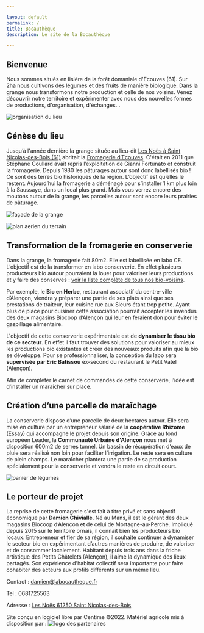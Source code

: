 ```yaml
---

layout: default
permalink: /
title: Bocauthèque
description: Le site de la Bocauthèque

---
```



## Bienvenue

Nous sommes situés en lisière de la forêt domaniale d'Ecouves (61). Sur 2ha nous cultivons des légumes et des fruits de manière biologique. Dans la grange nous transformons notre production et celle de nos voisins. Venez découvrir notre territoire et expérimenter avec nous des nouvelles formes de productions,  d'organisation, d'échanges...

![organisation du lieu](https://damienchivialle.github.io/bocautheque/assets/img/ORGANISATION_LABOCAUTHEQUE_BIO_ECOLIEU.png)

## Génèse du lieu

Jusqu’à l'année dernière la grange située au lieu-dit [Les Noës à Saint Nicolas-des-Bois (61)](https://www.google.com/maps/place/Les+No%C3%ABs,+61250+Saint-Nicolas-des-Bois/data=!4m2!3m1!1s0x4809e20eb4ca68c7:0xa1bfde62ea680501?sa=X&ved=2ahUKEwjbtbakwaT1AhWHBGMBHYHHDksQ8gF6BAgPEAE) abritait la [Fromagerie d’Ecouves](https://brebisdecouves.fr/). C'était en 2011 que Stéphane Coullard avait repris l’exploitation de Gianni Fortunato et construit la fromagerie. Depuis 1980 les pâturages autour sont donc labellisés bio ! Ce sont des terres bio historiques de la région. L’objectif est qu’elles le restent. Aujourd’hui la fromagerie a déménagé pour s’installer 1 km plus loin à la Saussaye, dans un local plus grand. Mais vous verrez encore des moutons autour de la grange, les parcelles autour sont encore leurs prairies de pâturage.

![façade de la grange](https://damienchivialle.github.io/bocautheque/assets/img/les-noes-streetview.png)

![plan aerien du terrain](https://centime.github.io/bocautheque/assets/img/maraichage3.jpg)

## Transformation de la fromagerie en conserverie

Dans la grange, la fromagerie fait 80m2. Elle est labellisée en labo CE. L’objectif est de la transformer en labo conserverie. En effet plusieurs producteurs bio autour pourraient la louer pour valoriser leurs productions et y faire des conserves : [voir la liste complète de tous nos bio-voisins](https://centime.github.io/bocautheque/fournisseurs). 

Par exemple, le **Bio en Herbe**, restaurant associatif du centre-ville d’Alençon, viendra y préparer une partie de ses plats ainsi que ses prestations de traiteur, leur cuisine rue aux Sieurs étant trop petite. Ayant plus de place pour cuisiner cette association pourrait accepter les invendus des deux magasins Biocoop d’Alençon qui leur en feraient don pour éviter le gaspillage alimentaire.

L'objectif de cette conserverie expérimentale est de **dynamiser le tissu bio de ce secteur**. En effet il faut trouver des solutions pour valoriser au mieux les productions bio existantes et créer des nouveaux produits afin que la bio se développe. Pour se professionnaliser, la conception du labo sera **supervisée par Eric Batissou** ex-second du restaurant le Petit Vatel (Alençon).

Afin de compléter le carnet de commandes de cette conserverie, l’idée est d’installer un maraîcher sur place.


## Création d’une parcelle de maraîchage

La conserverie dispose d’une parcelle de deux hectares autour. Elle sera mise en culture par un entrepreneur salarié de la **coopérative Rhizome** (Essay) qui accompagne le projet depuis son origine. Grâce au fond européen Leader, la **Communauté Urbaine d'Alençon** nous met à disposition 600m2 de serres tunnel. Un bassin de récupération d’eaux de pluie sera réalisé non loin pour faciliter l’irrigation. Le reste sera en culture de plein champs. Le maraîcher plantera une partie de sa production spécialement pour la conserverie et vendra le reste en circuit court.

![panier de légumes](https://damienchivialle.github.io/bocautheque/assets/img/fond-agriculture4.jpg)

## Le porteur de projet

La reprise de cette fromagerie s'est fait à titre privé et sans objectif économique par **Damien Chivialle**. Né au Mans, il est le gérant des deux magasins Biocoop d’Alençon et de celui de Mortagne-au-Perche. Impliqué depuis 2015 sur le territoire ornais, il connait bien les producteurs bio locaux. Entrepreneur et fier de sa région, il souhaite continuer à dynamiser le secteur bio en expérimentant d’autres manières de produire, de valoriser et de consommer localement. Habitant depuis trois ans dans la friche artistique des Petits Châtelets (Alençon), il aime la dynamique des lieux partagés. Son expérience d'habitat collectif sera importante pour faire cohabiter des acteurs aux profils différents sur un même lieu.


Contact : damien@labocautheque.fr

Tel : 0681725563

Adresse : [Les Noës 61250 Saint Nicolas-des-Bois](https://www.google.com/maps/place/Les+No%C3%ABs,+61250+Saint-Nicolas-des-Bois/data=!4m2!3m1!1s0x4809e20eb4ca68c7:0xa1bfde62ea680501?sa=X&ved=2ahUKEwjbtbakwaT1AhWHBGMBHYHHDksQ8gF6BAgPEAE)

Site conçu en logiciel libre par Centime ©2022. Matériel agricole mis à disposition par :
![logo des partenaires](https://damienchivialle.github.io/bocautheque/assets/img/soutien_cua_alencon.png)
